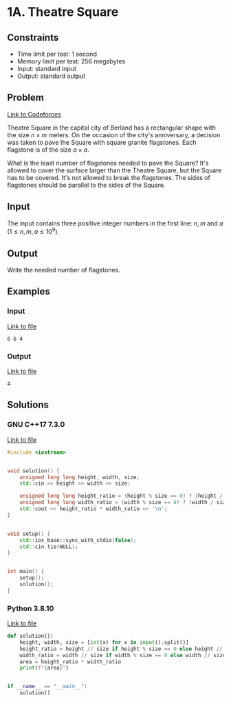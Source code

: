 # 1A. Theatre Square

## Constraints

  - Time limit per test: 1 second
  - Memory limit per test: 256 megabytes
  - Input: standard input
  - Output: standard output

## Problem

[Link to Codeforces](https://codeforces.com/problemset/problem/1/A)

Theatre Square in the capital city of Berland has a rectangular shape with the size $n \times m$ meters. On the occasion of the city's anniversary, a decision was taken to pave the Square with square granite flagstones. Each flagstone is of the size $a \times a$.

What is the least number of flagstones needed to pave the Square? It's allowed to cover the surface larger than the Theatre Square, but the Square has to be covered. It's not allowed to break the flagstones. The sides of flagstones should be parallel to the sides of the Square.

## Input

The input contains three positive integer numbers in the first line: $n$, $m$ and $a$ $(1 \leq n, m, a \leq 10^9)$.

## Output

Write the needed number of flagstones.

## Examples

### Input

[Link to file](input_0.txt)

```
6 6 4
```

### Output

[Link to file](expected_0.txt)

```
4
```

## Solutions

### GNU C++17 7.3.0

[Link to file](solution.cpp)

```cpp
#include <iostream>


void solution() {
    unsigned long long height, width, size;
    std::cin >> height >> width >> size;

    unsigned long long height_ratio = (height % size == 0) ? (height / size) : ((height / size) + 1);
    unsigned long long width_ratio = (width % size == 0) ? (width / size) : ((width / size) + 1);
    std::cout << height_ratio * width_ratio << '\n';
}


void setup() {
    std::ios_base::sync_with_stdio(false);
    std::cin.tie(NULL);
}


int main() {
    setup();
    solution();
}
```

### Python 3.8.10

[Link to file](solution.py)

```python
def solution():
    height, width, size = [int(x) for x in input().split()]
    height_ratio = height // size if height % size == 0 else height // size + 1
    width_ratio = width // size if width % size == 0 else width // size + 1
    area = height_ratio * width_ratio
    print(f"{area}")


if __name__ == "__main__":
    solution()
```
